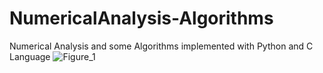 # NumericalAnalysis-Algorithms
Numerical Analysis and some Algorithms implemented with Python and C Language
![Figure_1](https://user-images.githubusercontent.com/114832681/208186395-c2720de7-c156-4820-9650-b2669e9bfca4.png)
